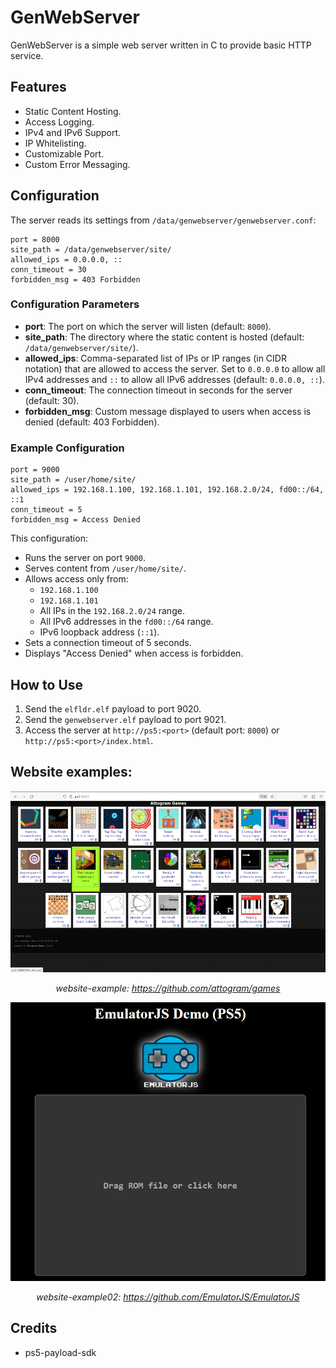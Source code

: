 # GenWebServer

GenWebServer is a simple web server written in C to provide basic HTTP service. 


## Features

- Static Content Hosting.
- Access Logging.
- IPv4 and IPv6 Support.
- IP Whitelisting.
- Customizable Port.
- Custom Error Messaging.

## Configuration

The server reads its settings from `/data/genwebserver/genwebserver.conf`:

```plaintext
port = 8000
site_path = /data/genwebserver/site/
allowed_ips = 0.0.0.0, ::
conn_timeout = 30
forbidden_msg = 403 Forbidden
```

### Configuration Parameters

- **port**: The port on which the server will listen (default: `8000`).
- **site_path**: The directory where the static content is hosted (default: `/data/genwebserver/site/`).
- **allowed_ips**: Comma-separated list of IPs or IP ranges (in CIDR notation) that are allowed to access the server. Set to `0.0.0.0` to allow all IPv4 addresses and `::` to allow all IPv6 addresses (default: `0.0.0.0, ::`).
- **conn_timeout**: The connection timeout in seconds for the server (default: 30).
- **forbidden_msg**: Custom message displayed to users when access is denied (default: 403 Forbidden).

### Example Configuration

```plaintext
port = 9000
site_path = /user/home/site/
allowed_ips = 192.168.1.100, 192.168.1.101, 192.168.2.0/24, fd00::/64, ::1
conn_timeout = 5
forbidden_msg = Access Denied
```

This configuration:
- Runs the server on port `9000`.
- Serves content from `/user/home/site/`.
- Allows access only from:
  - `192.168.1.100`
  - `192.168.1.101`
  - All IPs in the `192.168.2.0/24` range.
  - All IPv6 addresses in the `fd00::/64` range.
  - IPv6 loopback address (`::1`).
- Sets a connection timeout of 5 seconds.
- Displays "Access Denied" when access is forbidden.


## How to Use

1. Send the `elfldr.elf` payload to port 9020.
2. Send the `genwebserver.elf` payload to port 9021.
3. Access the server at `http://ps5:<port>` (default port: `8000`) or `http://ps5:<port>/index.html`.


## Website examples:

<div align="center">

<img width="875" src="./genwebserver-test01.png">
<br>
<p><em>website-example: <a href="https://github.com/attogram/games">https://github.com/attogram/games</a></em></p>

<img width="875" src="./genwebserver-test02.png">
<br>
<p><em>website-example02: <a href="https://github.com/EmulatorJS/EmulatorJS">https://github.com/EmulatorJS/EmulatorJS</a></em></p>

</div>


## Credits

- ps5-payload-sdk

